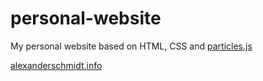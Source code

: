 # personal-website

My personal website based on HTML, CSS and [particles.js](https://github.com/VincentGarreau/particles.js/)

[alexanderschmidt.info](https://alexanderschmidt.info/)

